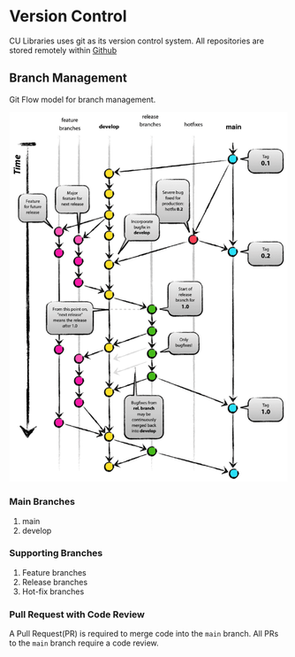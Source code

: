 # Version Control

CU Libraries uses git as its version control system. All repositories are stored remotely within [Github](https://github.com/culibraries)

## Branch Management

Git Flow model for branch management.

![Git Flow](assets/git-model.png)

### Main Branches

1. main
2. develop

### Supporting Branches

1. Feature branches
2. Release branches
3. Hot-fix branches


### Pull Request with Code Review 

A Pull Request(PR) is required to merge code into the `main` branch. All PRs to the `main` branch require a code review.
